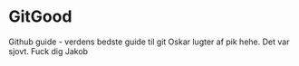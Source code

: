 # GitGood
Github guide - verdens bedste guide til git
Oskar lugter af pik hehe.
Det var sjovt. Fuck dig Jakob
